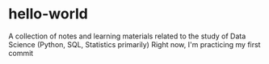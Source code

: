 # hello-world
A collection of notes and learning materials related to the study of Data Science (Python, SQL, Statistics primarily)
Right now, I'm practicing my first commit
